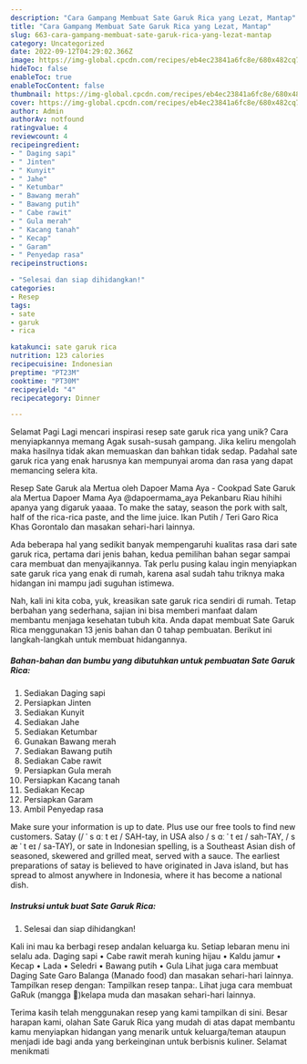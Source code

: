 ```yaml
---
description: "Cara Gampang Membuat Sate Garuk Rica yang Lezat, Mantap"
title: "Cara Gampang Membuat Sate Garuk Rica yang Lezat, Mantap"
slug: 663-cara-gampang-membuat-sate-garuk-rica-yang-lezat-mantap
category: Uncategorized
date: 2022-09-12T04:29:02.366Z
image: https://img-global.cpcdn.com/recipes/eb4ec23841a6fc8e/680x482cq70/sate-garuk-rica-foto-resep-utama.jpg
hideToc: false
enableToc: true
enableTocContent: false
thumbnail: https://img-global.cpcdn.com/recipes/eb4ec23841a6fc8e/680x482cq70/sate-garuk-rica-foto-resep-utama.jpg
cover: https://img-global.cpcdn.com/recipes/eb4ec23841a6fc8e/680x482cq70/sate-garuk-rica-foto-resep-utama.jpg
author: Admin
authorAv: notfound
ratingvalue: 4
reviewcount: 4
recipeingredient:
- " Daging sapi"
- " Jinten"
- " Kunyit"
- " Jahe"
- " Ketumbar"
- " Bawang merah"
- " Bawang putih"
- " Cabe rawit"
- " Gula merah"
- " Kacang tanah"
- " Kecap"
- " Garam"
- " Penyedap rasa"
recipeinstructions:

- "Selesai dan siap dihidangkan!"
categories:
- Resep
tags:
- sate
- garuk
- rica

katakunci: sate garuk rica 
nutrition: 123 calories
recipecuisine: Indonesian
preptime: "PT23M"
cooktime: "PT30M"
recipeyield: "4"
recipecategory: Dinner

---
```



Selamat Pagi Lagi mencari inspirasi resep sate garuk rica yang unik? Cara menyiapkannya memang Agak susah-susah gampang. Jika keliru mengolah maka hasilnya tidak akan memuaskan dan bahkan tidak sedap. Padahal sate garuk rica yang enak harusnya kan mempunyai aroma dan rasa yang dapat memancing selera kita.


Resep Sate Garuk ala Mertua oleh Dapoer Mama Aya - Cookpad Sate Garuk ala Mertua Dapoer Mama Aya @dapoermama_aya Pekanbaru Riau hihihi apanya yang digaruk yaaaa. To make the satay, season the pork with salt, half of the rica-rica paste, and the lime juice. Ikan Putih / Teri Garo Rica Khas Gorontalo dan masakan sehari-hari lainnya.

Ada beberapa hal yang sedikit banyak mempengaruhi kualitas rasa dari sate garuk rica, pertama dari jenis bahan, kedua pemilihan bahan segar sampai cara membuat dan menyajikannya. Tak perlu pusing kalau ingin menyiapkan sate garuk rica yang enak di rumah, karena asal sudah tahu triknya maka hidangan ini mampu jadi suguhan istimewa.


Nah, kali ini kita coba, yuk, kreasikan sate garuk rica sendiri di rumah. Tetap berbahan yang sederhana, sajian ini bisa memberi manfaat dalam membantu menjaga kesehatan tubuh kita. Anda dapat membuat Sate Garuk Rica menggunakan 13 jenis bahan dan 0 tahap pembuatan. Berikut ini langkah-langkah untuk membuat hidangannya.

<!--inarticleads1-->

##### Bahan-bahan dan bumbu yang dibutuhkan untuk pembuatan Sate Garuk Rica:

1. Sediakan  Daging sapi
1. Persiapkan  Jinten
1. Sediakan  Kunyit
1. Sediakan  Jahe
1. Sediakan  Ketumbar
1. Gunakan  Bawang merah
1. Sediakan  Bawang putih
1. Sediakan  Cabe rawit
1. Persiapkan  Gula merah
1. Persiapkan  Kacang tanah
1. Sediakan  Kecap
1. Persiapkan  Garam
1. Ambil  Penyedap rasa


Make sure your information is up to date. Plus use our free tools to find new customers. Satay (/ ˈ s ɑː t eɪ / SAH-tay, in USA also / s ɑː ˈ t eɪ / sah-TAY, / s æ ˈ t eɪ / sa-TAY), or sate in Indonesian spelling, is a Southeast Asian dish of seasoned, skewered and grilled meat, served with a sauce. The earliest preparations of satay is believed to have originated in Java island, but has spread to almost anywhere in Indonesia, where it has become a national dish. 

<!--inarticleads2-->

##### Instruksi untuk buat Sate Garuk Rica:


1. Selesai dan siap dihidangkan!

Kali ini mau ka berbagi resep andalan keluarga ku. Setiap lebaran menu ini selalu ada. Daging sapi • Cabe rawit merah kuning hijau • Kaldu jamur • Kecap • Lada • Seledri • Bawang putih • Gula Lihat juga cara membuat Daging Sate Garo Balanga (Manado food) dan masakan sehari-hari lainnya. Tampilkan resep dengan: Tampilkan resep tanpa:. Lihat juga cara membuat GaRuk (mangga 🍊)kelapa muda dan masakan sehari-hari lainnya. 

Terima kasih telah menggunakan resep yang kami tampilkan di sini. Besar harapan kami, olahan Sate Garuk Rica yang mudah di atas dapat membantu kamu menyiapkan hidangan yang menarik untuk keluarga/teman ataupun menjadi ide bagi anda yang berkeinginan untuk berbisnis kuliner. Selamat menikmati

